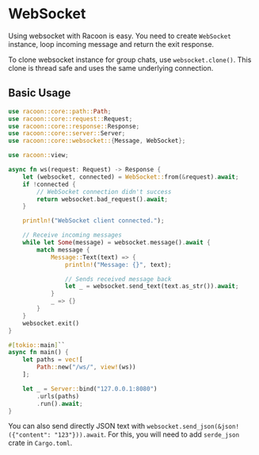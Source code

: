 # WebSocket

Using websocket with Racoon is easy. You need to create `WebSocket` instance, loop incoming message and return the
exit response.

To clone websocket instance for group chats, use `websocket.clone()`. This clone is thread safe and uses the same underlying connection.

## Basic Usage

```rust
use racoon::core::path::Path;
use racoon::core::request::Request;
use racoon::core::response::Response;
use racoon::core::server::Server;
use racoon::core::websocket::{Message, WebSocket};

use racoon::view;

async fn ws(request: Request) -> Response {
    let (websocket, connected) = WebSocket::from(&request).await;
    if !connected {
        // WebSocket connection didn't success
        return websocket.bad_request().await;
    }

    println!("WebSocket client connected.");

    // Receive incoming messages
    while let Some(message) = websocket.message().await {
        match message {
            Message::Text(text) => {
                println!("Message: {}", text);

                // Sends received message back
                let _ = websocket.send_text(text.as_str()).await;
            }
            _ => {}
        }
    }
    websocket.exit()
}

#[tokio::main]``
async fn main() {
    let paths = vec![
        Path::new("/ws/", view!(ws))
    ];

    let _ = Server::bind("127.0.0.1:8080")
        .urls(paths)
        .run().await;
}
```

You can also send directly JSON text with `websocket.send_json(&json!({"content": "123"})).await`.
For this, you will need to add `serde_json` crate in `Cargo.toml`.
